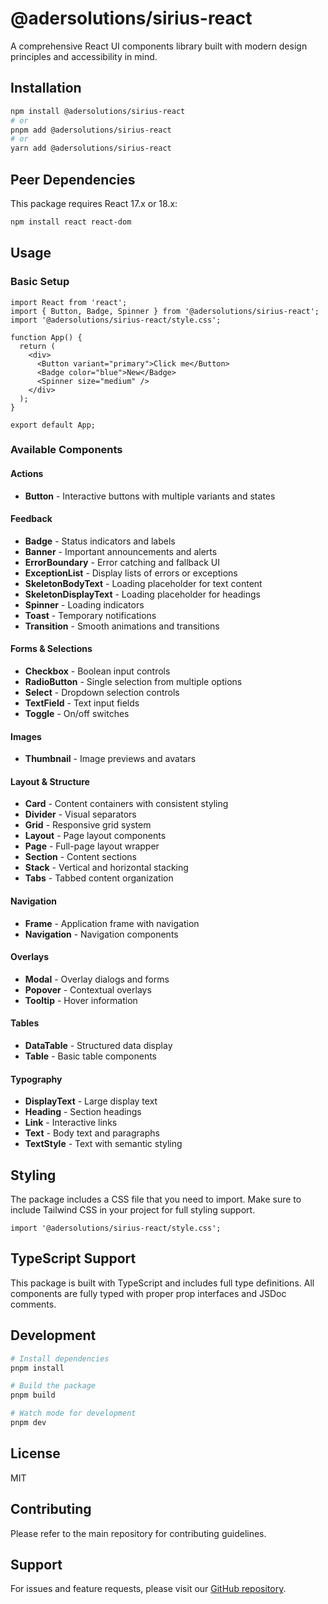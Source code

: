 # @adersolutions/sirius-react

A comprehensive React UI components library built with modern design principles and accessibility in mind.

## Installation

```bash
npm install @adersolutions/sirius-react
# or
pnpm add @adersolutions/sirius-react
# or
yarn add @adersolutions/sirius-react
```

## Peer Dependencies

This package requires React 17.x or 18.x:

```bash
npm install react react-dom
```

## Usage

### Basic Setup

```tsx
import React from 'react';
import { Button, Badge, Spinner } from '@adersolutions/sirius-react';
import '@adersolutions/sirius-react/style.css';

function App() {
  return (
    <div>
      <Button variant="primary">Click me</Button>
      <Badge color="blue">New</Badge>
      <Spinner size="medium" />
    </div>
  );
}

export default App;
```

### Available Components

#### Actions
- **Button** - Interactive buttons with multiple variants and states

#### Feedback
- **Badge** - Status indicators and labels
- **Banner** - Important announcements and alerts
- **ErrorBoundary** - Error catching and fallback UI
- **ExceptionList** - Display lists of errors or exceptions
- **SkeletonBodyText** - Loading placeholder for text content
- **SkeletonDisplayText** - Loading placeholder for headings
- **Spinner** - Loading indicators
- **Toast** - Temporary notifications
- **Transition** - Smooth animations and transitions

#### Forms & Selections
- **Checkbox** - Boolean input controls
- **RadioButton** - Single selection from multiple options
- **Select** - Dropdown selection controls
- **TextField** - Text input fields
- **Toggle** - On/off switches

#### Images
- **Thumbnail** - Image previews and avatars

#### Layout & Structure
- **Card** - Content containers with consistent styling
- **Divider** - Visual separators
- **Grid** - Responsive grid system
- **Layout** - Page layout components
- **Page** - Full-page layout wrapper
- **Section** - Content sections
- **Stack** - Vertical and horizontal stacking
- **Tabs** - Tabbed content organization

#### Navigation
- **Frame** - Application frame with navigation
- **Navigation** - Navigation components

#### Overlays
- **Modal** - Overlay dialogs and forms
- **Popover** - Contextual overlays
- **Tooltip** - Hover information

#### Tables
- **DataTable** - Structured data display
- **Table** - Basic table components

#### Typography
- **DisplayText** - Large display text
- **Heading** - Section headings
- **Link** - Interactive links
- **Text** - Body text and paragraphs
- **TextStyle** - Text with semantic styling

## Styling

The package includes a CSS file that you need to import. Make sure to include Tailwind CSS in your project for full styling support.

```tsx
import '@adersolutions/sirius-react/style.css';
```

## TypeScript Support

This package is built with TypeScript and includes full type definitions. All components are fully typed with proper prop interfaces and JSDoc comments.

## Development

```bash
# Install dependencies
pnpm install

# Build the package
pnpm build

# Watch mode for development
pnpm dev
```

## License

MIT

## Contributing

Please refer to the main repository for contributing guidelines.

## Support

For issues and feature requests, please visit our [GitHub repository](https://github.com/adersolutions/sirius).